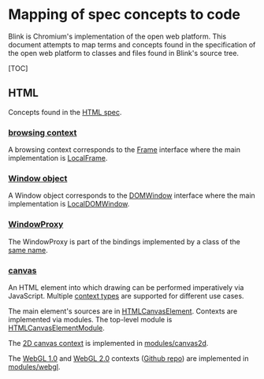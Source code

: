 # Mapping of spec concepts to code

Blink is Chromium's implementation of the open web platform. This document
attempts to map terms and concepts found in the specification of the open web
platform to classes and files found in Blink's source tree.

[TOC]

## HTML

Concepts found in the [HTML spec](https://html.spec.whatwg.org/).

### [browsing context](https://html.spec.whatwg.org/#browsing-context)

A browsing context corresponds to the
[Frame](https://cs.chromium.org/src/third_party/WebKit/Source/core/frame/Frame.h)
interface where the main implementation is
[LocalFrame](https://cs.chromium.org/src/third_party/WebKit/Source/core/frame/LocalFrame.h).

### [Window object](https://html.spec.whatwg.org/#window)

A Window object corresponds to the
[DOMWindow](https://cs.chromium.org/src/third_party/WebKit/Source/core/frame/DOMWindow.h)
interface where the main implementation is
[LocalDOMWindow](https://cs.chromium.org/src/third_party/WebKit/Source/core/frame/LocalDOMWindow.h).

### [WindowProxy](https://html.spec.whatwg.org/#windowproxy)

The WindowProxy is part of the bindings implemented by a class of the [same
name](https://cs.chromium.org/Source/bindings/core/v8/WindowProxy.h).

### [canvas](https://html.spec.whatwg.org/multipage/scripting.html#the-canvas-element)

An HTML element into which drawing can be performed imperatively via
JavaScript. Multiple
[context types](https://html.spec.whatwg.org/multipage/scripting.html#dom-canvas-getcontext)
are supported for different use cases.

The main element's sources are in
[HTMLCanvasElement](https://cs.chromium.org/chromium/src/third_party/WebKit/Source/core/html/HTMLCanvasElement.h). Contexts
are implemented via modules. The top-level module is
[HTMLCanvasElementModule](https://cs.chromium.org/chromium/src/third_party/WebKit/Source/modules/canvas/HTMLCanvasElementModule.h).

The
[2D canvas context](https://html.spec.whatwg.org/multipage/scripting.html#canvasrenderingcontext2d)
is implemented in
[modules/canvas2d](https://cs.chromium.org/chromium/src/third_party/WebKit/Source/modules/canvas2d/).

The
[WebGL 1.0](https://www.khronos.org/registry/webgl/specs/latest/1.0/)
and
[WebGL 2.0](https://www.khronos.org/registry/webgl/specs/latest/2.0/)
contexts ([Github repo](https://github.com/KhronosGroup/WebGL)) are
implemented in [modules/webgl](https://cs.chromium.org/chromium/src/third_party/WebKit/Source/modules/webgl/).
